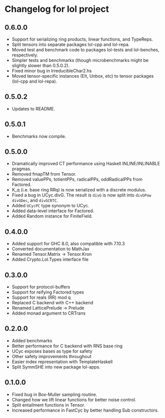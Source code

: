 Changelog for lol project
================================

0.6.0.0
----
 * Support for serializing ring products, linear functions, and TypeReps.
 * Split tensors into separate packages lol-cpp and lol-repa.
 * Moved test and benchmark code to packages lol-tests and lol-benches, respectively.
 * Simpler tests and benchmarks (though microbenchmarks might be slightly slower
   than 0.5.0.2).
 * Fixed minor bug in IrreducibleChar2.hs
 * Moved tensor-specific instances (Elt, Unbox, etc) to tensor packages
   (lol-cpp and lol-repa).

0.5.0.2
----
 * Updates to README.

0.5.0.1
----
 * Benchmarks now compile.

0.5.0.0
----
 * Dramatically improved CT performance using Haskell INLINE/INLINABLE pragmas.
 * Removed fmapTM from Tensor.
 * Removed valuePPs, totientPPs, radicalPPs, oddRadicalPPs from Factored.
 * K_q (i.e. base ring RRq) is now serialized with a discrete modulus.
 * Fixed a bug in UCyc.divG. The result is `divG` is now split into `divGPow`
   `divGDec`, and `divGCRTC`.
 * Added `UCycPC` type synonym to UCyc.
 * Added data-level interface for Factored.
 * Added Random instance for FiniteField.

0.4.0.0
----
 * Added support for GHC 8.0, also compatible with 7.10.3
 * Converted documentation to MathJax
 * Renamed Tensor.Matrix -> Tensor.Kron
 * Added Crypto.Lol.Types interface file

0.3.0.0
-----
 * Support for protocol-buffers
 * Support for reifying Factored types
 * Support for reals (RR) mod q
 * Replaced C backend with C++ backend
 * Renamed LatticePrelude -> Prelude
 * Added monad argument to CRTrans

0.2.0.0
-----
 * Added benchmarks
 * Better performance for C backend with RNS base ring
 * UCyc exposes bases as type for safety
 * Other safety improvements throughout
 * Easier index representation with TemplateHaskell
 * Split SymmSHE into new package lol-apps.

0.1.0.0
-----
 * Fixed bug in Box-Muller sampling routine.
 * Changed how we lift linear functions for better noise control.
 * Split entailment functions in Tensor.
 * Increased performance in FastCyc by better handling Sub constructors.